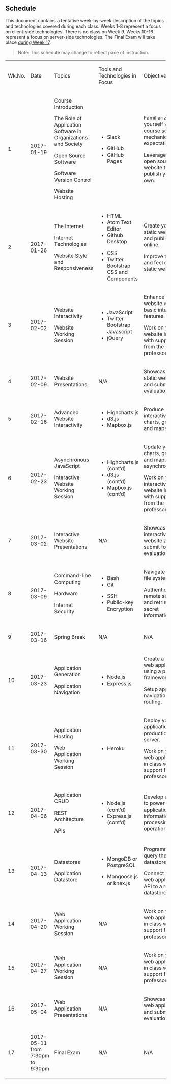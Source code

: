 ## Schedule

This document contains a tentative week-by-week description of the topics and technologies covered during each class. Weeks 1-8 represent a focus on client-side technologies. There is no class on Week 9. Weeks 10-16 represent a focus on server-side technologies. The Final Exam will take place [during Week 17](http://www.southernct.edu/academics/Spring%202017%20TENTATIVE%20Final%20Exam%20Schedule%20Grid%201%2010%202017.pdf).  

> Note: This schedule may change to reflect pace of instruction.

<table class="c29"><tbody><tr class="c25"><td class="c7" colspan="1" rowspan="1"><p class="c2"><span class="c31">Wk.No.</span></p></td><td class="c18" colspan="1" rowspan="1"><p class="c2"><span class="c31">Date</span></p></td><td class="c23" colspan="1" rowspan="1"><p class="c2"><span class="c36">Topic</span><span class="c36">s</span></p></td><td class="c5" colspan="1" rowspan="1"><p class="c2"><span class="c31">Tools and Technologies in Focus</span></p></td><td class="c20" colspan="1" rowspan="1"><p class="c2"><span class="c31">Objectives</span></p></td></tr><tr class="c25"><td class="c7" colspan="1" rowspan="1"><p class="c2"><span class="c0">1</span></p></td><td class="c18" colspan="1" rowspan="1"><p class="c2"><span class="c0">2017-01-19</span></p></td><td class="c23" colspan="1" rowspan="1"><p class="c2"><span class="c0">Course Introduction</span></p><p class="c2 c8"><span class="c0"></span></p><p class="c2"><span class="c11">The Role of Application Software in Org</span><span class="c11">anization</span><span class="c0">s and Society</span></p><p class="c2 c8"><span class="c0"></span></p><p class="c2"><span class="c0">Open Source Software</span></p><p class="c2 c8"><span class="c0"></span></p><p class="c2"><span class="c0">Software Version Control</span></p><p class="c2 c8"><span class="c0"></span></p><p class="c2"><span class="c0">Website Hosting</span></p></td><td class="c5" colspan="1" rowspan="1"><ul class="c28 lst-kix_u0hzyp4pdqkc-0 start"><li class="c2 c9"><span class="c3">Slack</span></li></ul><p class="c2 c8"><span class="c3"></span></p><ul class="c28 lst-kix_u0hzyp4pdqkc-0"><li class="c2 c9"><span class="c3">GitHub</span></li><li class="c2 c9"><span class="c11 c13">GitHub Pages</span></li></ul></td><td class="c20" colspan="1" rowspan="1"><p class="c2"><span class="c0">Familiarize yourself with course scope, mechanics, and expectations.</span></p><p class="c2 c8"><span class="c0"></span></p><p class="c2"><span class="c0">Leverage an open source website to publish your own.</span></p></td></tr><tr class="c25"><td class="c7" colspan="1" rowspan="1"><p class="c2"><span class="c0">2</span></p></td><td class="c18" colspan="1" rowspan="1"><p class="c2"><span class="c0">2017-01-26</span></p></td><td class="c23" colspan="1" rowspan="1"><p class="c2"><span class="c0">The Internet</span></p><p class="c2 c8"><span class="c0"></span></p><p class="c2"><span class="c0">Internet Technologies</span></p><p class="c2 c8"><span class="c0"></span></p><p class="c2"><span class="c11">Website Style and Responsiveness</span></p></td><td class="c5" colspan="1" rowspan="1"><ul class="c28 lst-kix_k3kcb64a7ylw-0 start"><li class="c2 c9"><span class="c3">HTML</span></li><li class="c2 c9"><span class="c3">Atom Text Editor</span></li><li class="c2 c9"><span class="c3">Github Desktop</span></li></ul><p class="c2 c8"><span class="c3"></span></p><ul class="c28 lst-kix_k3kcb64a7ylw-0"><li class="c2 c9"><span class="c3">CSS</span></li><li class="c2 c9"><span class="c11 c13">Twitter Bootstrap CSS and Components</span></li></ul></td><td class="c20" colspan="1" rowspan="1"><p class="c2"><span class="c0">Create your own static website and publish it online.</span></p><p class="c2 c8"><span class="c0"></span></p><p class="c2"><span class="c0">Improve the look and feel of your static website.</span></p></td></tr><tr class="c25"><td class="c7" colspan="1" rowspan="1"><p class="c2"><span class="c0">3</span></p></td><td class="c18" colspan="1" rowspan="1"><p class="c2"><span class="c0">2017-02-02</span></p></td><td class="c23" colspan="1" rowspan="1"><p class="c2"><span class="c0">Website Interactivity</span></p><p class="c2 c8"><span class="c0"></span></p><p class="c2"><span class="c0">Website Working Session</span></p></td><td class="c5" colspan="1" rowspan="1"><ul class="c28 lst-kix_ifw6fi6814s-0 start"><li class="c2 c9"><span class="c11 c13">JavaScript</span></li><li class="c2 c9"><span class="c3">Twitter Bootstrap Javascript</span></li><li class="c2 c9"><span class="c11 c13">jQuery</span></li></ul></td><td class="c20" colspan="1" rowspan="1"><p class="c2"><span class="c0">Enhance your website with basic interactive features.</span></p><p class="c2 c8"><span class="c0"></span></p><p class="c2"><span class="c11">Work on your website in class with support from the professor.</span></p></td></tr><tr class="c25"><td class="c7" colspan="1" rowspan="1"><p class="c2"><span class="c0">4</span></p></td><td class="c18" colspan="1" rowspan="1"><p class="c2"><span class="c0">2017-02-09</span></p></td><td class="c23" colspan="1" rowspan="1"><p class="c2"><span class="c0">Website Presentations</span></p></td><td class="c5" colspan="1" rowspan="1"><p class="c2"><span class="c0">N/A</span></p></td><td class="c20" colspan="1" rowspan="1"><p class="c2"><span class="c0">Showcase your static website and submit for evaluation.</span></p></td></tr><tr class="c25"><td class="c7" colspan="1" rowspan="1"><p class="c2"><span class="c0">5</span></p></td><td class="c18" colspan="1" rowspan="1"><p class="c2"><span class="c0">2017-02-16</span></p></td><td class="c23" colspan="1" rowspan="1"><p class="c2"><span class="c11">Advanced Website Interactivity</span></p><p class="c2 c8"><span class="c0"></span></p><p class="c2 c8"><span class="c0"></span></p></td><td class="c5" colspan="1" rowspan="1"><ul class="c28 lst-kix_kc43kl3o5dr8-0 start"><li class="c2 c9"><span class="c3">Highcharts.js</span></li><li class="c2 c9"><span class="c3">d3.js</span></li><li class="c2 c9"><span class="c11 c13">Mapbox.js</span></li></ul></td><td class="c20" colspan="1" rowspan="1"><p class="c2"><span class="c0">Produce interactive charts, graphs, and maps.</span></p><p class="c2 c8"><span class="c0"></span></p></td></tr><tr class="c25"><td class="c7" colspan="1" rowspan="1"><p class="c2"><span class="c0">6</span></p></td><td class="c18" colspan="1" rowspan="1"><p class="c2"><span class="c0">2017-02-23</span></p></td><td class="c23" colspan="1" rowspan="1"><p class="c2"><span class="c0">Asynchronous JavaScript</span></p><p class="c2 c8"><span class="c0"></span></p><p class="c2 c8"><span class="c0"></span></p><p class="c2"><span class="c0">Interactive Website Working Session</span></p></td><td class="c5" colspan="1" rowspan="1"><ul class="c28 lst-kix_kc43kl3o5dr8-0"><li class="c2 c9"><span class="c11 c13">Highcharts.js </span><span class="c11">(cont’d)</span></li><li class="c2 c9"><span class="c11 c13">d3.js </span><span class="c11">(cont’d)</span></li><li class="c2 c9"><span class="c11 c13">Mapbox.js </span><span class="c11">(cont’d)</span></li></ul></td><td class="c20" colspan="1" rowspan="1"><p class="c2"><span class="c0">Update your charts, graphs, and maps asynchronously.</span></p><p class="c2 c8"><span class="c0"></span></p><p class="c2"><span class="c0">Work on your interactive website in class with support from the professor.</span></p></td></tr><tr class="c25"><td class="c7" colspan="1" rowspan="1"><p class="c2"><span class="c0">7</span></p></td><td class="c18" colspan="1" rowspan="1"><p class="c2"><span class="c0">2017-03-02</span></p></td><td class="c23" colspan="1" rowspan="1"><p class="c2"><span class="c0">Interactive Website Presentations</span></p></td><td class="c5" colspan="1" rowspan="1"><p class="c2"><span class="c0">N/A</span></p></td><td class="c20" colspan="1" rowspan="1"><p class="c2"><span class="c0">Showcase your interactive website and submit for evaluation.</span></p></td></tr><tr class="c25"><td class="c7" colspan="1" rowspan="1"><p class="c2"><span class="c0">8</span></p></td><td class="c18" colspan="1" rowspan="1"><p class="c2"><span class="c0">2017-03-09</span></p></td><td class="c23" colspan="1" rowspan="1"><p class="c2"><span class="c0">Command-line Computing</span></p><p class="c2 c8"><span class="c0"></span></p><p class="c2"><span class="c0">Hardware</span></p><p class="c2 c8"><span class="c0"></span></p><p class="c2"><span class="c0">Internet Security</span></p></td><td class="c5" colspan="1" rowspan="1"><ul class="c28 lst-kix_skivdmx09oeg-0 start"><li class="c2 c9"><span class="c3">Bash</span></li><li class="c2 c9"><span class="c3">Git</span></li></ul><p class="c2 c8"><span class="c3"></span></p><ul class="c28 lst-kix_skivdmx09oeg-0"><li class="c2 c9"><span class="c3">SSH</span></li><li class="c2 c9"><span class="c11 c13">Public-key Encryption</span></li></ul></td><td class="c20" colspan="1" rowspan="1"><p class="c2"><span class="c0">Navigate a local file system.</span></p><p class="c2 c8"><span class="c0"></span></p><p class="c2"><span class="c0">Authenticate to a remote server and retrieve secret information.</span></p></td></tr><tr class="c25"><td class="c7" colspan="1" rowspan="1"><p class="c2"><span class="c0">9</span></p></td><td class="c18" colspan="1" rowspan="1"><p class="c2"><span class="c0">2017-03-16</span></p></td><td class="c23" colspan="1" rowspan="1"><p class="c2"><span class="c11">Spring Break</span><span class="c0">&nbsp;</span></p></td><td class="c5" colspan="1" rowspan="1"><p class="c2"><span class="c0">N/A</span></p></td><td class="c20" colspan="1" rowspan="1"><p class="c2"><span class="c0">N/A</span></p></td></tr><tr class="c25"><td class="c7" colspan="1" rowspan="1"><p class="c2"><span class="c0">10</span></p></td><td class="c18" colspan="1" rowspan="1"><p class="c2"><span class="c0">2017-03-23</span></p></td><td class="c23" colspan="1" rowspan="1"><p class="c2"><span class="c0">Application Generation</span></p><p class="c2 c8"><span class="c0"></span></p><p class="c2"><span class="c0">Application Navigation</span></p></td><td class="c5" colspan="1" rowspan="1"><ul class="c28 lst-kix_skivdmx09oeg-0"><li class="c2 c9"><span class="c3">Node.js</span></li><li class="c2 c9"><span class="c3">Express.js</span></li></ul></td><td class="c20" colspan="1" rowspan="1"><p class="c2"><span class="c0">Create a new web application using a popular framework.</span></p><p class="c2 c8"><span class="c0"></span></p><p class="c2"><span class="c11">Setup</span><span class="c0">&nbsp;application navigation and routing.</span></p></td></tr><tr class="c25"><td class="c7" colspan="1" rowspan="1"><p class="c2"><span class="c0">11</span></p></td><td class="c18" colspan="1" rowspan="1"><p class="c2"><span class="c0">2017-03-30</span></p></td><td class="c23" colspan="1" rowspan="1"><p class="c2"><span class="c0">Application Hosting</span></p><p class="c2 c8"><span class="c0"></span></p><p class="c2"><span class="c0">Web Application Working Session</span></p></td><td class="c5" colspan="1" rowspan="1"><ul class="c28 lst-kix_5556u9s03uh2-0 start"><li class="c2 c9"><span class="c3">Heroku</span></li></ul></td><td class="c20" colspan="1" rowspan="1"><p class="c2"><span class="c0">Deploy your web application to a production server. </span></p><p class="c2 c8"><span class="c0"></span></p><p class="c2"><span class="c0">Work on your web application in class with support from the professor.</span></p></td></tr><tr class="c25"><td class="c7" colspan="1" rowspan="1"><p class="c2"><span class="c0">12</span></p></td><td class="c18" colspan="1" rowspan="1"><p class="c2"><span class="c0">2017-04-06</span></p></td><td class="c23" colspan="1" rowspan="1"><p class="c2"><span class="c0">Application CRUD</span></p><p class="c2 c8"><span class="c0"></span></p><p class="c2"><span class="c0">REST Architecture</span></p><p class="c2 c8"><span class="c0"></span></p><p class="c2"><span class="c0">APIs</span></p><p class="c2 c8"><span class="c0"></span></p></td><td class="c5" colspan="1" rowspan="1"><ul class="c28 lst-kix_skivdmx09oeg-0"><li class="c2 c9"><span class="c11 c13">Node.js </span><span class="c11">(cont’d)</span></li><li class="c2 c9"><span class="c11 c13">Express.js </span><span class="c0">(cont’d)</span></li></ul></td><td class="c20" colspan="1" rowspan="1"><p class="c2"><span class="c0">Develop an API to power your application’s information-processing operations.</span></p><p class="c2 c8"><span class="c0"></span></p></td></tr><tr class="c25"><td class="c7" colspan="1" rowspan="1"><p class="c2"><span class="c0">13</span></p></td><td class="c18" colspan="1" rowspan="1"><p class="c2"><span class="c0">2017-04-13</span></p></td><td class="c23" colspan="1" rowspan="1"><p class="c2"><span class="c0">Datastores</span></p><p class="c2 c8"><span class="c0"></span></p><p class="c2"><span class="c0">Application Datastore</span></p></td><td class="c5" colspan="1" rowspan="1"><ul class="c28 lst-kix_5556u9s03uh2-0"><li class="c2 c21"><span class="c3">MongoDB or PostgreSQL</span></li></ul><p class="c2 c8"><span class="c3"></span></p><ul class="c28 lst-kix_5556u9s03uh2-0"><li class="c2 c21"><span class="c3">Mongoose.js or knex.js</span></li></ul></td><td class="c20" colspan="1" rowspan="1"><p class="c2"><span class="c0">Programmatically query the datastore.</span></p><p class="c2 c8"><span class="c0"></span></p><p class="c2"><span class="c0">Connect your web application’s API to a real datastore.</span></p></td></tr><tr class="c25"><td class="c7" colspan="1" rowspan="1"><p class="c2"><span class="c0">14</span></p></td><td class="c18" colspan="1" rowspan="1"><p class="c2"><span class="c0">2017-04-20</span></p></td><td class="c23" colspan="1" rowspan="1"><p class="c2"><span class="c0">Web Application Working Session</span></p></td><td class="c5" colspan="1" rowspan="1"><p class="c2"><span class="c0">N/A</span></p></td><td class="c20" colspan="1" rowspan="1"><p class="c2"><span class="c0">Work on your web application in class with support from the professor.</span></p></td></tr><tr class="c25"><td class="c7" colspan="1" rowspan="1"><p class="c2"><span class="c0">15</span></p></td><td class="c18" colspan="1" rowspan="1"><p class="c2"><span class="c0">2017-04-27</span></p></td><td class="c23" colspan="1" rowspan="1"><p class="c2"><span class="c0">Web Application Working Session</span></p></td><td class="c5" colspan="1" rowspan="1"><p class="c2"><span class="c0">N/A</span></p></td><td class="c20" colspan="1" rowspan="1"><p class="c2"><span class="c0">Work on your web application in class with support from the professor.</span></p></td></tr><tr class="c25"><td class="c7" colspan="1" rowspan="1"><p class="c2"><span class="c0">16</span></p></td><td class="c18" colspan="1" rowspan="1"><p class="c2"><span class="c0">2017-05-04</span></p></td><td class="c23" colspan="1" rowspan="1"><p class="c2"><span class="c0">Web Application Presentations</span></p></td><td class="c5" colspan="1" rowspan="1"><p class="c1"><span class="c0">N/A</span></p></td><td class="c20" colspan="1" rowspan="1"><p class="c2"><span class="c0">Showcase your web application and submit for evaluation.</span></p></td></tr><tr class="c25"><td class="c7" colspan="1" rowspan="1"><p class="c2"><span class="c0">17</span></p></td><td class="c18" colspan="1" rowspan="1"><p class="c2"><span class="c0">2017-05-11 from 7:30pm to 9:30pm</span></p></td><td class="c23" colspan="1" rowspan="1"><p class="c2"><span class="c0">Final Exam</span></p></td><td class="c5" colspan="1" rowspan="1"><p class="c1"><span class="c0">N/A</span></p></td><td class="c20" colspan="1" rowspan="1"><p class="c2"><span class="c0">N/A</span></p></td></tr></tbody></table>
